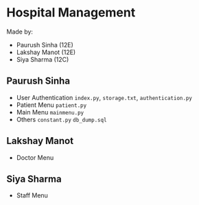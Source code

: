 # Hospital Management
Made by:
- Paurush Sinha (12E)
- Lakshay Manot (12E)
- Siya Sharma (12C)

## Paurush Sinha
- User Authentication `index.py`, `storage.txt`, `authentication.py`
- Patient Menu `patient.py`
- Main Menu `mainmenu.py`
- Others `constant.py` `db_dump.sql`
## Lakshay Manot
- Doctor Menu
## Siya Sharma
- Staff Menu